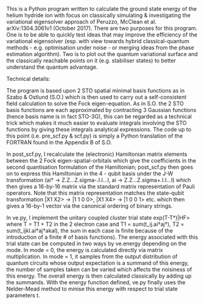 This is a Python program written to calculate the ground state energy of the helium hydride ion with focus on classically simulating & investigating the variational eigensolver approach of Peruzzo, McClean et al. arXiv:1304.3061v1 (October 2017). There are two purposes for this program. One is to be able to quickly test ideas that may improve the efficiency of the variational eigensolver (esp. with view towards hybrid classical-quantum methods - e.g. optimisation under noise - or merging ideas from the phase estimation algorithm). Two is to plot out the quantum variational surface and the classically reachable points on it (e.g. stabiliser states) to better understand the quantum advantage.

Technical details:

The program is based upon 2 STO spatial minimal basis functions as in Szabo & Ostlund (S.O.) which is then used to carry out a self-consistent field calculation to solve the Fock eigen-equation. As in S.O. the 2 STO basis functions are each approximated by contracting 3 Gaussian functions (hence basis name is in fact STO-3G), this can be regarded as a technical trick which makes it much easier to evaluate integrals involving the STO functions by giving these integrals analytical expressions. The code up to this point (i.e. pre_scf.py & scf.py) is simply a Python translation of the FORTRAN found in the Appendix B of S.O.

In post_scf.py, I recalculate the (electronic) Hamiltonian matrix elements between the 2 Fock eigen-spatial-orbitals which give the coefficients in the second quantisation formulation of the Hamiltonian; post_scf.py then goes on to express this Hamiltonian in the 4 - qubit basis under the J-W transformation (ai† -> Z.Z...Z.sigma-.I.I...I, ai -> Z.Z...Z.sigma+.I.I...I) which then gives a 16-by-16 matrix via the standard matrix representation of Pauli operators. Note that this matrix representation matches the state-qubit transformation |X1 X2> -> |1 1 0 0>, |X1 X4> -> |1 0 0 1> etc. which then gives a 16-by-1 vector via the canonical ordering of binary strings.

In ve.py, I implement the unitary coupled cluster trial state exp(T-T†)|HF> where T = T1 + T2 in the 2 electron case and T1 = sum(t_ij.ai†aj†), T2 = sum(t_ijkl.ai†aj†akal), the sum in each case is finite because of the introduction of a finite # of basis functions). The energy associated with this trial state can be computed in two ways by ve.energy depending on the mode. In mode = 0, the energy is calculated directly via matrix multiplication. In mode = 1, it samples from the output distribution of quantum circuits whose output expectation is a summand of this energy, the number of samples taken can be varied which affects the noisiness of this energy. The overall energy is then calculated classically by adding up the summands. With the energy function defined, ve.py finally uses the Nelder-Mead method to minise this energy with respect to trial state parameters t.
